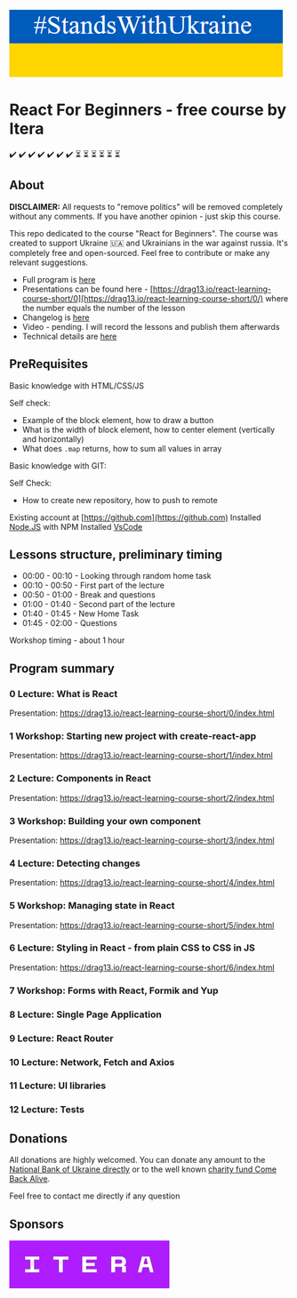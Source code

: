 [![StandsWithUkraine](https://raw.githubusercontent.com/Drag13/drag13.github.io/development/swu.PNG)](https://savelife.in.ua/en/donate/)

# React For Beginners - free course by Itera

✔️ ✔️ ✔️ ✔️ ✔️ ✔️ ✔️ ⏳ ⏳ ⏳ ⏳ ⏳ ⏳ 

## About

**DISCLAIMER:**
All requests to "remove politics" will be removed completely without any comments. If you have another opinion - just skip this course.

This repo dedicated to the course "React for Beginners". The course was created to support Ukraine 🇺🇦 and Ukrainians in the war against russia. It's completely free and open-sourced. Feel free to contribute or make any relevant suggestions.

- Full program is [here](PROGRAM.md)
- Presentations can be found here - [https://drag13.io/react-learning-course-short/0](https://drag13.io/react-learning-course-short/0/) where the number equals the number of the lesson
- Changelog is [here](CHANGELOG.md)
- Video - pending. I will record the lessons and publish them afterwards
- Technical details are [here](devlog.md)

## PreRequisites

Basic knowledge with HTML/CSS/JS

Self check:

- Example of the block element, how to draw a button
- What is the width of block element, how to center element (vertically and horizontally)
- What does `.map` returns, how to sum all values in array

Basic knowledge with GIT:

Self Check:

- How to create new repository, how to push to remote

Existing account at [https://github.com](https://github.com)
Installed [Node.JS](https://nodejs.org/en/) with NPM
Installed [VsCode](https://code.visualstudio.com/)

## Lessons structure, preliminary timing

- 00:00 - 00:10 - Looking through random home task
- 00:10 - 00:50 - First part of the lecture
- 00:50 - 01:00 - Break and questions
- 01:00 - 01:40 - Second part of the lecture
- 01:40 - 01:45 - New Home Task
- 01:45 - 02:00 - Questions

Workshop timing - about 1 hour

## Program summary

### 0 Lecture: What is React

Presentation: https://drag13.io/react-learning-course-short/0/index.html

### 1 Workshop: Starting new project with create-react-app

Presentation: https://drag13.io/react-learning-course-short/1/index.html

### 2 Lecture: Components in React

Presentation: https://drag13.io/react-learning-course-short/2/index.html

### 3 Workshop: Building your own component

Presentation: https://drag13.io/react-learning-course-short/3/index.html

### 4 Lecture: Detecting changes

Presentation: https://drag13.io/react-learning-course-short/4/index.html

### 5 Workshop: Managing state in React

Presentation: https://drag13.io/react-learning-course-short/5/index.html

### 6 Lecture: Styling in React - from plain CSS to CSS in JS

Presentation: https://drag13.io/react-learning-course-short/6/index.html

### 7 Workshop: Forms with React, Formik and Yup

### 8 Lecture: Single Page Application

### 9 Lecture: React Router

### 10 Lecture: Network, Fetch and Axios

### 11 Lecture: UI libraries

### 12 Lecture: Tests

## Donations

All donations are highly welcomed. You can donate any amount to the [National Bank of Ukraine directly](https://bank.gov.ua/en/news/all/natsionalniy-bank-vidkriv-spetsrahunok-dlya-zboru-koshtiv-na-potrebi-armiyi) or to the well known [charity fund Come Back Alive](https://www.comebackalive.in.ua/donate).

Feel free to contact me directly if any question

## Sponsors
[
![](/presentations/shared/imgs/Itera-logo-white-fuchsia.jpg)
](itera.com)